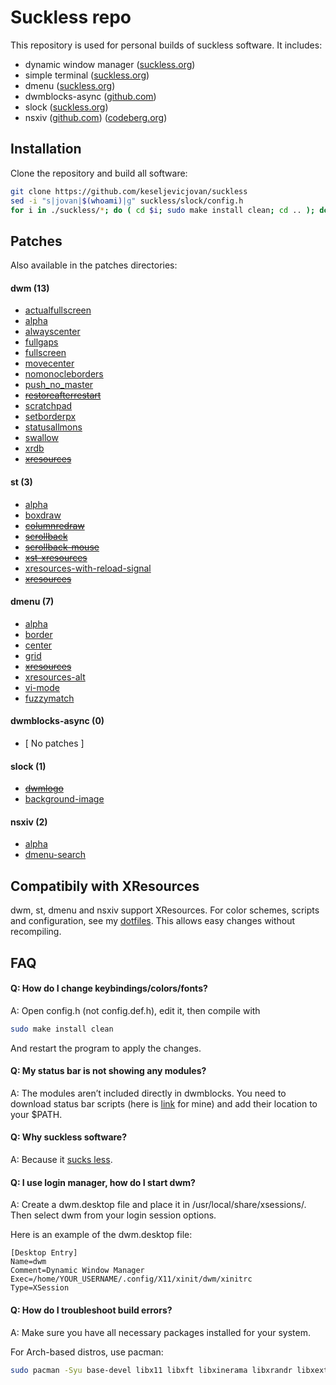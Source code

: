 # Suckless repo

This repository is used for personal builds of suckless software. It includes:

- dynamic window manager ([suckless.org](https://dwm.suckless.org)) 
- simple terminal ([suckless.org](https://st.suckless.org))
- dmenu ([suckless.org](https://tools.suckless.org/dmenu))
- dwmblocks-async ([github.com](https://github.com/UtkarshVerma/dwmblocks-async))
- slock ([suckless.org](https://tools.suckless.org/slock))
- nsxiv ([github.com](https://github.com/nsxiv/nsxiv)) ([codeberg.org](https://codeberg.org/nsxiv/nsxiv))

## Installation

Clone the repository and build all software:

```sh
git clone https://github.com/keseljevicjovan/suckless
sed -i "s|jovan|$(whoami)|g" suckless/slock/config.h
for i in ./suckless/*; do ( cd $i; sudo make install clean; cd .. ); done
```

## Patches

Also available in the patches directories:

#### dwm (13)
 - [actualfullscreen](https://dwm.suckless.org/patches/actualfullscreen/) 
 - [alpha](https://dwm.suckless.org/patches/alpha/)
 - [alwayscenter](https://dwm.suckless.org/patches/alwayscenter/)
 - [fullgaps](https://dwm.suckless.org/patches/fullgaps/)
 - [fullscreen](https://dwm.suckless.org/patches/fullscreen/)
 - [movecenter](https://dwm.suckless.org/patches/movecenter/)
 - [nomonocleborders](https://github.com/keseljevicjovan/suckless/blob/main/dwm/patches/dwm-nomonocleborders-6.5.diff)
 - [push_no_master](https://dwm.suckless.org/patches/push/)
 - ~~[restoreafterrestart](https://dwm.suckless.org/patches/restoreafterrestart/)~~
 - [scratchpad](https://dwm.suckless.org/patches/scratchpad/)
 - [setborderpx](https://dwm.suckless.org/patches/setborderpx/)
 - [statusallmons](https://dwm.suckless.org/patches/statusallmons/)
 - [swallow](https://dwm.suckless.org/patches/swallow/)
 - [xrdb](https://dwm.suckless.org/patches/xrdb/)
 - ~~[xresources](https://dwm.suckless.org/patches/xresources/)~~

#### st (3)
 - [alpha](https://st.suckless.org/patches/alpha)
 - [boxdraw](https://st.suckless.org/patches/boxdraw)
 - ~~[columnredraw](https://github.com/abhaysp95/st_custom/blob/master/patches/st-columnredraw-20210722-e40efda.diff)~~
 - ~~[scrollback](https://st.suckless.org/patches/scrollback)~~
 - ~~[scrollback-mouse](https://st.suckless.org/patches/scrollback)~~
 - ~~[xst-xresources](https://github.com/gavales/st/blob/master/diffs/xst-xresources-20200626.diff)~~
 - [xresources-with-reload-signal](https://st.suckless.org/patches/xresources-with-reload-signal)
 - ~~[xresources](https://st.suckless.org/patches/xresources)~~

#### dmenu (7)
 - [alpha](https://tools.suckless.org/dmenu/patches/alpha)
 - [border](https://tools.suckless.org/dmenu/patches/border)
 - [center](https://tools.suckless.org/dmenu/patches/center)
 - [grid](https://tools.suckless.org/dmenu/patches/grid)
 - ~~[xresources](https://tools.suckless.org/dmenu/patches/xresources)~~
 - [xresources-alt](https://tools.suckless.org/dmenu/patches/xresources-alt)
 - [vi-mode](https://tools.suckless.org/dmenu/patches/vi-mode)
 - [fuzzymatch](https://tools.suckless.org/dmenu/patches/fuzzymatch)

#### dwmblocks-async (0)
  - [ No patches ]

#### slock (1)
 - ~~[dwmlogo](https://tools.suckless.org/slock/patches/dwmlogo)~~
 - [background-image](https://tools.suckless.org/slock/patches/background-image)

#### nsxiv (2)
 - [alpha](https://github.com/nsxiv/nsxiv-extra/tree/master/patches/alpha)
 - [dmenu-search](https://github.com/nsxiv/nsxiv-extra/tree/master/patches/dmenu-search)

## Compatibily with XResources

dwm, st, dmenu and nsxiv support XResources. For color schemes, scripts and configuration, see my [dotfiles](https://github.com/keseljevicjovan/dotfiles). This allows easy changes without recompiling.

## FAQ

#### Q: How do I change keybindings/colors/fonts?
A: Open config.h (not config.def.h), edit it, then compile with 
```sh 
sudo make install clean
```
And restart the program to apply the changes.

#### Q: My status bar is not showing any modules?
A: The modules aren’t included directly in dwmblocks. You need to download status bar scripts (here is [link](https://github.com/keseljevicjovan/dotfiles/tree/main/.local/bin/statusbar) for mine) and add their location to your $PATH.

#### Q: Why suckless software?
A: Because it [sucks less](https://suckless.org/philosophy/).

#### Q: I use login manager, how do I start dwm?
A: Create a dwm.desktop file and place it in /usr/local/share/xsessions/. Then select dwm from your login session options.

Here is an example of the dwm.desktop file:
```desktop
[Desktop Entry]
Name=dwm
Comment=Dynamic Window Manager
Exec=/home/YOUR_USERNAME/.config/X11/xinit/dwm/xinitrc
Type=XSession
```

#### Q: How do I troubleshoot build errors?
A: Make sure you have all necessary packages installed for your system.

For Arch-based distros, use pacman:
```sh
sudo pacman -Syu base-devel libx11 libxft libxinerama libxrandr libxext libxrender fontconfig freetype2 libexif imlib2 shadow
```
